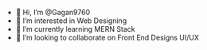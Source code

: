 - 👋 Hi, I’m @Gagan9760
- 👀 I’m interested in Web Designing
- 🌱 I’m currently learning MERN Stack
- 💞️ I’m looking to collaborate on Front End Designs UI/UX

<!---
Gagan9760/Gagan9760 is a ✨ special ✨ repository because its `README.md` (this file) appears on your GitHub profile.
You can click the Preview link to take a look at your changes.
--->
